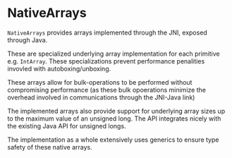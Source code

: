<h1> NativeArrays </h1>

<code>NativeArrays</code> provides arrays implemented through the JNI, exposed through Java.

These are specialized underlying array implementation for each primitive e.g. <code>IntArray</code>. These
specializations prevent performance penalities invovled with autoboxing/unboxing.

These arrays allow for bulk-operations to be performed without compromising performance (as these
bulk opoerations minimize the overhead involved in communications through the JNI-Java link)

The implemented arrays also provide support for underlying array sizes up to the maximum value of an unsigned long. The API integrates nicely with the existing Java API for unsigned longs.  

The implementation as a whole extensively uses generics to ensure type safety of these native arrays.
